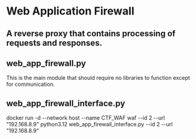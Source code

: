 # Web Application Firewall
## A reverse proxy that contains processing of requests and responses.

## web_app_firewall.py
This is the main module that should require no libraries to function except for communication.

## web_app_firewall_interface.py
docker run -d --network host --name CTF_WAF waf --id 2 --url "192.168.8.9"
python3.12 web_app_firewall_interface.py --id 2 --url "192.168.8.9"